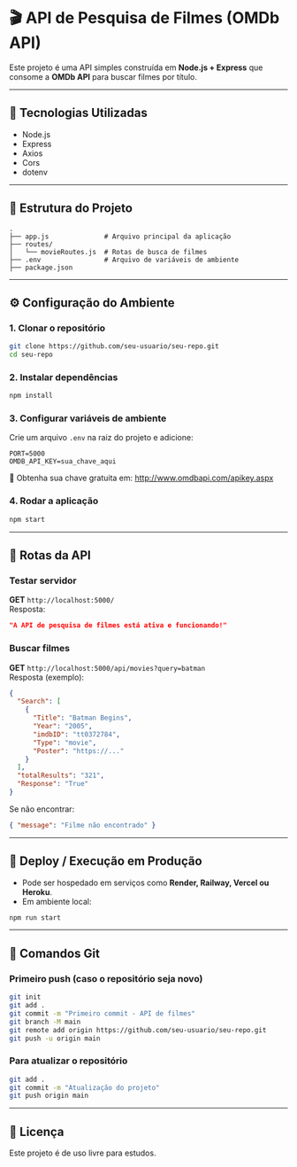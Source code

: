 # 🎬 API de Pesquisa de Filmes (OMDb API)

Este projeto é uma API simples construída em **Node.js + Express** que consome a **OMDb API** para buscar filmes por título.

---

## 🚀 Tecnologias Utilizadas
- Node.js
- Express
- Axios
- Cors
- dotenv

---

## 📂 Estrutura do Projeto
```
.
├── app.js              # Arquivo principal da aplicação
├── routes/
│   └── movieRoutes.js  # Rotas de busca de filmes
├── .env                # Arquivo de variáveis de ambiente
├── package.json
```
---

## ⚙️ Configuração do Ambiente

### 1. Clonar o repositório
```bash
git clone https://github.com/seu-usuario/seu-repo.git
cd seu-repo
```

### 2. Instalar dependências
```bash
npm install
```

### 3. Configurar variáveis de ambiente
Crie um arquivo `.env` na raiz do projeto e adicione:
```env
PORT=5000
OMDB_API_KEY=sua_chave_aqui
```
🔑 Obtenha sua chave gratuita em: http://www.omdbapi.com/apikey.aspx

### 4. Rodar a aplicação
```bash
npm start
```

---

## 📡 Rotas da API

### Testar servidor
**GET** `http://localhost:5000/`  
Resposta:
```json
"A API de pesquisa de filmes está ativa e funcionando!"
```

### Buscar filmes
**GET** `http://localhost:5000/api/movies?query=batman`  
Resposta (exemplo):
```json
{
  "Search": [
    {
      "Title": "Batman Begins",
      "Year": "2005",
      "imdbID": "tt0372784",
      "Type": "movie",
      "Poster": "https://..."
    }
  ],
  "totalResults": "321",
  "Response": "True"
}
```
Se não encontrar:
```json
{ "message": "Filme não encontrado" }
```

---

## 🐳 Deploy / Execução em Produção
- Pode ser hospedado em serviços como **Render, Railway, Vercel ou Heroku**.
- Em ambiente local:
```bash
npm run start
```

---

## 📌 Comandos Git

### Primeiro push (caso o repositório seja novo)
```bash
git init
git add .
git commit -m "Primeiro commit - API de filmes"
git branch -M main
git remote add origin https://github.com/seu-usuario/seu-repo.git
git push -u origin main
```

### Para atualizar o repositório
```bash
git add .
git commit -m "Atualização do projeto"
git push origin main
```

---

## 📜 Licença
Este projeto é de uso livre para estudos.
